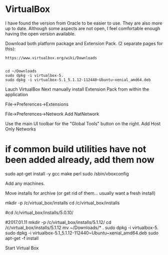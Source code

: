 # VirtualBox 

I have found the version from Oracle to be easier to use. They are also more up to date. Although some aspects are not open, I feel comfortable enough having the open version available. 

Download both platform package and Extension Pack. (2 separate pages for this):

    https://www.virtualbox.org/wiki/Downloads


    cd ~/Downloads
    sudo dpkg -i virtualbox-5.
    sudo dpkg -i virtualbox-5.1_5.1.12-112440~Ubuntu~xenial_amd64.deb

Lauch VirtualBox
Next manually install Extension Pack from within the application
 
File->Preferences->Extensions

File->Preferences->Network
Add NatNetwork

Use the main UI toolbar for the "Global Tools" button on the right.
Add Host Only Networks


# if common build utilities have not been added already, add them now
sudo apt-get install -y gcc make perl
sudo /sbin/vboxconfig


Add any machines.





Move installs for archive (or get rid of them... usually want a fresh install)


mkdir -p /c/virtual_box/installs
cd /c/virtual_box/installs


#cd /c/virtual_box/installs/5.0.10/

#2017.01.11
mkdir -p /c/virtual_box/installs/5.1.12/
cd /c/virtual_box/installs/5.1.12
mv ~/Downloads/* .
sudo dpkg -i virtualbox-5.
sudo dpkg -i virtualbox-5.1_5.1.12-112440~Ubuntu~xenial_amd64.deb
sudo apt-get -f install

Start Virtual Box
